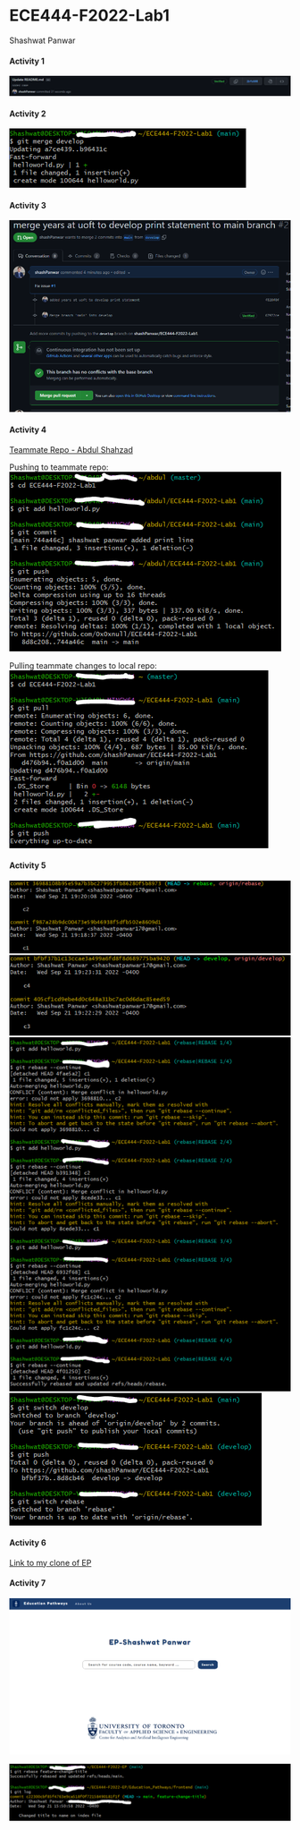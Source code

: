 # ECE444-F2022-Lab1

Shashwat Panwar

#### Activity 1

![alt text](https://github.com/shashPanwar/ECE444-F2022-Lab1/blob/main/images/readme_name.PNG)

#### Activity 2

![alt text](https://github.com/shashPanwar/ECE444-F2022-Lab1/blob/main/images/merge_helloworld_main.PNG)

#### Activity 3

![alt text](https://github.com/shashPanwar/ECE444-F2022-Lab1/blob/main/images/pull_request_issue.PNG)

#### Activity 4

[Teammate Repo - Abdul Shahzad](https://github.com/0x0xnull/ECE444-F2022-Lab1.git)

Pushing to teammate repo:
![alt text](https://github.com/shashPanwar/ECE444-F2022-Lab1/blob/main/images/activity_4_push.PNG)

Pulling teammate changes to local repo:
![alt text](https://github.com/shashPanwar/ECE444-F2022-Lab1/blob/main/images/activity_4_pull.PNG)


#### Activity 5

![alt text](https://github.com/shashPanwar/ECE444-F2022-Lab1/blob/main/images/A5_c1c2.PNG)
![alt text](https://github.com/shashPanwar/ECE444-F2022-Lab1/blob/main/images/A5_c3c4.PNG)
![alt text](https://github.com/shashPanwar/ECE444-F2022-Lab1/blob/main/images/a5_rebase.PNG)
![alt text](https://github.com/shashPanwar/ECE444-F2022-Lab1/blob/main/images/A5_result.PNG)




#### Activity 6

[Link to my clone of EP](https://github.com/shashPanwar/ECE444-F2022-EP)

#### Activity 7

![alt text](https://github.com/shashPanwar/ECE444-F2022-Lab1/blob/main/images/rebase_change_title_screenshot.PNG)

![alt text](https://github.com/shashPanwar/ECE444-F2022-Lab1/blob/main/images/rebase_change_title.PNG)


